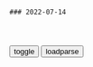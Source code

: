 ```tip
### 2022-07-14
```

<table id="tbc" style="white-space:pre-wrap">
</table>
<button onclick="toggleb()">toggle</button>
<button onclick="loadparse()">loadparse</button>
<br>
<!-- 🌸<br>🍅-　-🍑<hr>🍀 -->
<pre>
<textarea rows="30" cols="100" style="display: none" id="tar">

在家陪孩子必做的科学小实验
https://mbd.baidu.com/newspage/data/videolanding?nid=sv_10289812324167041958&sourceFrom=rec

让孩子远离手机，爱上科学。

<font size="1" style="color:#DCDCDC">2022-07-14</font>

不可思议的“悬浮术”，用液氮冷却磁铁后，有趣的现象发生了
https://mbd.baidu.com/newspage/data/videolanding?nid=sv_18413598616312037748&sourceFrom=rec

<font size="1" style="color:#DCDCDC">2022-07-14</font>

现实版“毒液”铁磁流体，能根据磁铁改变形态，到底是什么材料？
https://mbd.baidu.com/newspage/data/videolanding?nid=sv_1801848675942897669&sourceFrom=pc_feedlist

<font size="1" style="color:#DCDCDC">2022-07-14</font>

石昊登基成新一任石皇，那老石皇是被杀了还是去哪了？答案很简单
https://mbd.baidu.com/newspage/data/landingsuper?context=%7B%22nid%22%3A%22news_8936025453212701868%22%7D&n_type=-1&p_from=-1

http://pics3.baidu.com/feed/1f178a82b9014a90624c69841ac39a18b21beedc.png?token=34018dab9c4e531c2f0319ce9ee3be04.jpg
https://pics3.baidu.com/feed/1f178a82b9014a90624c69841ac39a18b21beedc.png?token=34018dab9c4e531c2f0319ce9ee3be04.jpg

<font size="1" style="color:#DCDCDC">2022-07-14</font>

宇宙中的六种生命形态，你最希望成为哪一种？
https://mbd.baidu.com/newspage/data/videolanding?nid=sv_15182380543795730708&sourceFrom=rec

<font size="1" style="color:#DCDCDC">2022-07-14</font>

猫咪的这几种行为，其实是被你“养熟”了，主人别不明白
https://mbd.baidu.com/newspage/data/landingsuper?context=%7B%22nid%22%3A%22news_9540999419693521022%22%7D&n_type=1&p_from=4

行为③总是蹭你
行为④帮你舔毛
行为⑥害怕的时候，第一时间找你

<font size="1" style="color:#DCDCDC">2022-07-14</font>

10种男生无法抗拒的“猫系女友”，你女友是吗？（漫画）
https://mbd.baidu.com/newspage/data/landingsuper?context=%7B%22nid%22%3A%22news_9581521057535521425%22%7D&n_type=-1&p_from=-1

http://pic.rmb.bdstatic.com/bjh/down/aec8ecc91db710a2d1f93f3f7778b770.jpeg
http://pic.rmb.bdstatic.com/bjh/down/b24c40dcff549770c8fa18c2b62d38a9.jpeg
http://pic.rmb.bdstatic.com/bjh/down/44c3886736b8babaaef53af32bf992ae.jpeg
http://pic.rmb.bdstatic.com/bjh/down/fdd81958f9d045ed757bb14de57fff89.jpeg

https://pic.rmb.bdstatic.com/bjh/down/aec8ecc91db710a2d1f93f3f7778b770.jpeg
https://pic.rmb.bdstatic.com/bjh/down/b24c40dcff549770c8fa18c2b62d38a9.jpeg
https://pic.rmb.bdstatic.com/bjh/down/44c3886736b8babaaef53af32bf992ae.jpeg
https://pic.rmb.bdstatic.com/bjh/down/fdd81958f9d045ed757bb14de57fff89.jpeg

<font size="1" style="color:#DCDCDC">2022-07-14</font>

韩国gm捐首饰给g家，咱zg老百x有这觉悟吗？
https://xw.qq.com/amphtml/20220704A07UKT00

<font size="1" style="color:#DCDCDC">2022-07-14</font>

日媒：山上彻也母亲捐款数曝光，曾向“统一教”捐献超一亿日元
https://mbd.baidu.com/newspage/data/landingsuper?context=%7B%22nid%22%3A%22news_9203936833050269204%22%7D&n_type=1&p_from=4

<font size="1" style="color:#DCDCDC">2022-07-14</font>

zgz府早已认定：“统一教”为邪教组织
https://mbd.baidu.com/newspage/data/landingsuper?context=%7B%22nid%22%3A%22news_9538480210878158772%22%7D&n_type=-1&p_from=-1

<font size="1" style="color:#DCDCDC">2022-07-14</font>

“阳极氧化”是什么？不用染料仅通电就能给金属上色，什么原理？
https://mbd.baidu.com/newspage/data/videolanding?nid=sv_6360744864551945890&sourceFrom=pc_feedlist

<font size="1" style="color:#DCDCDC">2022-07-14</font>

女孩用30年等来母亲的道歉信 因原生家庭的悲剧而选择丁克|女孩|30年-社会资讯-川北在线
http://www.guangyuanol.cn/news/shehui/2022/0713/1206815.html

<font size="1" style="color:#DCDCDC">2022-07-13</font>

原神公子确认愚人众执行官是按能力排行的，木偶仆人等4人为女性
https://mbd.baidu.com/newspage/data/landingsuper?context=%7B%22nid%22%3A%22news_9944759584389087109%22%7D&n_type=-1&p_from=-1

愚人众，共有11名执行官，

丑角：排第1席，也是愚人众执行官的领袖，

<font size="1" style="color:#DCDCDC">2022-07-13</font>

不可思议的“蓝色旋涡”，当火龙卷坍塌后，有趣的现象发生了
https://mbd.baidu.com/newspage/data/videolanding?nid=sv_9845586050693528229&sourceFrom=pc_feedlist

清洁型燃烧方式，处理海上石油泄漏的问题。

<font size="1" style="color:#DCDCDC">2022-07-13</font>

安倍之死，竟然导致日漫被删，有一集直接绝版
https://mbd.baidu.com/newspage/data/landingsuper?context=%7B%22nid%22%3A%22news_9012949640290897066%22%7D&n_type=-1&p_from=-1

由于第二集出现了暗算总统的内容，碰巧安倍出了事，所以它很快就遭到封杀。《顶点》

<font size="1" style="color:#DCDCDC">2022-07-13</font>

神奇的康达效应，不仅能“掰弯”气流，还能造出飞碟，什么原理？
https://mbd.baidu.com/newspage/data/videolanding?nid=sv_17350497387737757919&sourceFrom=pc_feedlist

伯努利原理，康达效应。

<font size="1" style="color:#DCDCDC">2022-07-13</font>

金钱帝g：梁家辉这段演技封神，不愧是影帝！
https://mbd.baidu.com/newspage/data/videolanding?nid=sv_3808914707519391913&sourceFrom=pc_feedlist

这些年你把我当狗使唤，我忍了。你搞了那么多女人要我殿后，我忍了。你不要把我剩下的一点点希望，都拿走好不好？

<font size="1" style="color:#DCDCDC">2022-07-13</font>

外交：主x太霸气了，什么时候老百x不饿肚子了，我再吃肉！
https://mbd.baidu.com/newspage/data/videolanding?nid=sv_8234212275948451778&sourceFrom=rec

<font size="1" style="color:#DCDCDC">2022-07-13</font>

神奇的熔岩灯，内部的“熔岩”能不断上下循环沉浮，什么原理？
https://mbd.baidu.com/newspage/data/videolanding?nid=sv_13049413718046320120&sourceFrom=pc_feedlist

<font size="1" style="color:#DCDCDC">2022-07-13</font>

神奇的缠绕成型工艺！缠着缠着一个罐子就出来了，原理你知道吗？
https://mbd.baidu.com/newspage/data/videolanding?nid=sv_10867658687287253615&sourceFrom=pc_feedlist

<font size="1" style="color:#DCDCDC">2022-07-13</font>

手撕朋友圈的凡尔赛公主，是一种怎样的体验？网友：真解气
https://mbd.baidu.com/newspage/data/landingsuper?context=%7B%22nid%22%3A%22news_9019332210812359137%22%7D&n_type=-1&p_from=-1

<font size="1" style="color:#DCDCDC">2022-07-13</font>

揭露一名女生变成“荡妇”的过程，网友：谣言止于智者
https://mbd.baidu.com/newspage/data/landingsuper?context=%7B%22nid%22%3A%22news_10179081369314343440%22%7D&n_type=-1&p_from=-1

卡洛·科洛迪的《木偶奇遇记》
村口的狗叫了，于是村里的狗也跟着一起叫，他们也不知道为什么叫，叫的什么意思，但是跟着叫。

而那些没有分辨力，不探寻事实真相选择愿意相信谣言的人，就像上边那句话描述的一样。
http://pic.rmb.bdstatic.com/bjh/down/a7d16c29e025c93e127aa898fd09dc75.jpeg
https://pic.rmb.bdstatic.com/bjh/down/a7d16c29e025c93e127aa898fd09dc75.jpeg

<font size="1" style="color:#DCDCDC">2022-07-13</font>

</textarea>
</pre>
<!-- 🍀<br>🍑-　-🍅<hr>🌸 -->

```note
```

<link
  rel="stylesheet"
  href="https://cdn.jsdelivr.net/npm/@fancyapps/ui/dist/fancybox.css"
/>
<script src="https://cdn.jsdelivr.net/npm/@fancyapps/ui@4.0/dist/fancybox.umd.js"></script>

<script type="text/javascript">

var __urlRegex = /(\b(https?|ftp|file):\/\/[-A-Z0-9+&@#\/%?=~_|!:,.;]*[-A-Z0-9+&@#\/%=~_|])/ig;
var __imgRegex = /\.(?:jpe?g|gif|png|webp)$/i;

loadparse();

function parseURL($string){

    var exp = __urlRegex;
    return $string.replace(exp,function(match){
            __imgRegex.lastIndex=0;
            if(__imgRegex.test(match)){
                return '<a data-fancybox="gallery" href="' + match.replace("/p=700", "")
                 + '"><img src="' + match.replace("/p=700", "/p=160x200")+'" width="64"></a>';
            }
            else{
                return '<a href="' + match + '" target="_blank">' + match + '</a>';
            }
        }
    );
}

function loadparse() {
  tbc.innerHTML = parseURL(tar.value);
}

function toggleb() {
  var x = document.getElementById("tar");
  if (x.style.display === "none") {
    x.style.display = "";
  } else {
    x.style.display = "none";
  }
}

</script>

